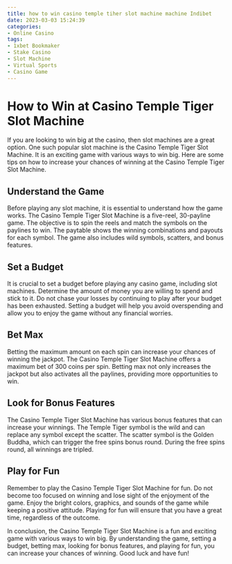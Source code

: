 ```yaml
---
title: how to win casino temple tiher slot machine machine Indibet
date: 2023-03-03 15:24:39
categories:
- Online Casino
tags:
- 1xbet Bookmaker
- Stake Casino
- Slot Machine
- Virtual Sports
- Casino Game
---
```

# How to Win at Casino Temple Tiger Slot Machine

If you are looking to win big at the casino, then slot machines are a great option. One such popular slot machine is the Casino Temple Tiger Slot Machine. It is an exciting game with various ways to win big. Here are some tips on how to increase your chances of winning at the Casino Temple Tiger Slot Machine.

## Understand the Game

Before playing any slot machine, it is essential to understand how the game works. The Casino Temple Tiger Slot Machine is a five-reel, 30-payline game. The objective is to spin the reels and match the symbols on the paylines to win. The paytable shows the winning combinations and payouts for each symbol. The game also includes wild symbols, scatters, and bonus features.

## Set a Budget

It is crucial to set a budget before playing any casino game, including slot machines. Determine the amount of money you are willing to spend and stick to it. Do not chase your losses by continuing to play after your budget has been exhausted. Setting a budget will help you avoid overspending and allow you to enjoy the game without any financial worries.

## Bet Max

Betting the maximum amount on each spin can increase your chances of winning the jackpot. The Casino Temple Tiger Slot Machine offers a maximum bet of 300 coins per spin. Betting max not only increases the jackpot but also activates all the paylines, providing more opportunities to win.

## Look for Bonus Features

The Casino Temple Tiger Slot Machine has various bonus features that can increase your winnings. The Temple Tiger symbol is the wild and can replace any symbol except the scatter. The scatter symbol is the Golden Buddha, which can trigger the free spins bonus round. During the free spins round, all winnings are tripled.

## Play for Fun

Remember to play the Casino Temple Tiger Slot Machine for fun. Do not become too focused on winning and lose sight of the enjoyment of the game. Enjoy the bright colors, graphics, and sounds of the game while keeping a positive attitude. Playing for fun will ensure that you have a great time, regardless of the outcome.

In conclusion, the Casino Temple Tiger Slot Machine is a fun and exciting game with various ways to win big. By understanding the game, setting a budget, betting max, looking for bonus features, and playing for fun, you can increase your chances of winning. Good luck and have fun!